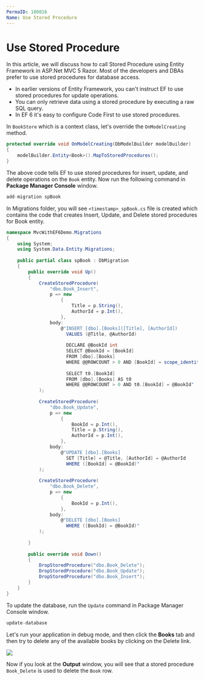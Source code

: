 ```yaml
---
PermaID: 100016
Name: Use Stored Procedure
---
```


# Use Stored Procedure

In this article, we will discuss how to call Stored Procedure using Entity Framework in ASP.Net MVC 5 Razor. Most of the developers and DBAs prefer to use stored procedures for database access. 

 - In earlier versions of Entity Framework, you can't instruct EF to use stored procedures for update operations. 
 - You can only retrieve data using a stored procedure by executing a raw SQL query. 
 - In EF 6 it's easy to configure Code First to use stored procedures.

In `BookStore` which is a context class, let's override the `OnModelCreating` method.

```csharp
protected override void OnModelCreating(DbModelBuilder modelBuilder)
{
    modelBuilder.Entity<Book>().MapToStoredProcedures();
}
```

The above code tells EF to use stored procedures for insert, update, and delete operations on the `Book` entity. Now run the following command in **Package Manager Console** window.

```csharp
add-migration spBook
```

In Migrations folder, you will see `<timestamp>_spBook.cs` file is created which contains the code that creates Insert, Update, and Delete stored procedures for Book entity.

```csharp
namespace MvcWithEF6Demo.Migrations
{
    using System;
    using System.Data.Entity.Migrations;
    
    public partial class spBook : DbMigration
    {
        public override void Up()
        {
            CreateStoredProcedure(
                "dbo.Book_Insert",
                p => new
                    {
                        Title = p.String(),
                        AuthorId = p.Int(),
                    },
                body:
                    @"INSERT [dbo].[Books]([Title], [AuthorId])
                      VALUES (@Title, @AuthorId)
                      
                      DECLARE @BookId int
                      SELECT @BookId = [BookId]
                      FROM [dbo].[Books]
                      WHERE @@ROWCOUNT > 0 AND [BookId] = scope_identity()
                      
                      SELECT t0.[BookId]
                      FROM [dbo].[Books] AS t0
                      WHERE @@ROWCOUNT > 0 AND t0.[BookId] = @BookId"
            );
            
            CreateStoredProcedure(
                "dbo.Book_Update",
                p => new
                    {
                        BookId = p.Int(),
                        Title = p.String(),
                        AuthorId = p.Int(),
                    },
                body:
                    @"UPDATE [dbo].[Books]
                      SET [Title] = @Title, [AuthorId] = @AuthorId
                      WHERE ([BookId] = @BookId)"
            );
            
            CreateStoredProcedure(
                "dbo.Book_Delete",
                p => new
                    {
                        BookId = p.Int(),
                    },
                body:
                    @"DELETE [dbo].[Books]
                      WHERE ([BookId] = @BookId)"
            );
            
        }
        
        public override void Down()
        {
            DropStoredProcedure("dbo.Book_Delete");
            DropStoredProcedure("dbo.Book_Update");
            DropStoredProcedure("dbo.Book_Insert");
        }
    }
}
```

To update the database, run the `Update` command in Package Manager Console window.

```csharp
update-database
```

Let's run your application in debug mode, and then click the **Books** tab and then try to delete any of the available books by clicking on the Delete link.

<img src="https://raw.githubusercontent.com/zzzprojects/learn-orm/master/mvc-with-entity-framework-6/images/use-stored-procedures-1.png">

Now if you look at the **Output** window, you will see that a stored procedure `Book_Delete` is used to delete the `Book` row.